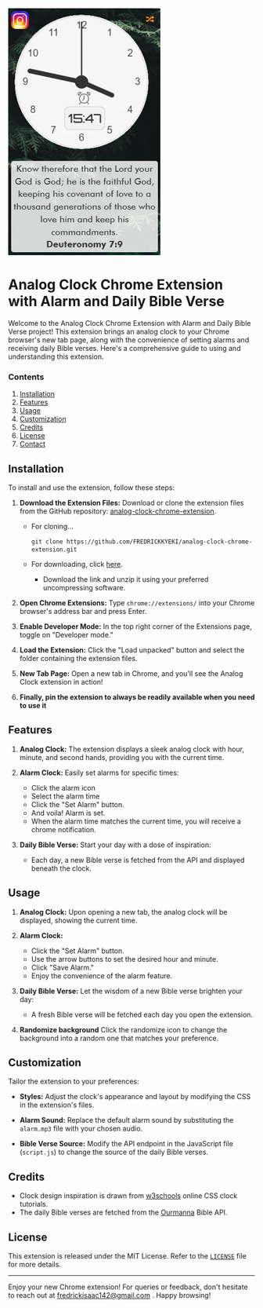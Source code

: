 ![image](./media/Screenshot.png)
# Analog Clock Chrome Extension with Alarm and Daily Bible Verse

Welcome to the Analog Clock Chrome Extension with Alarm and Daily Bible Verse project! This extension brings an analog clock to your Chrome browser's new tab page, along with the convenience of setting alarms and receiving daily Bible verses. Here's a comprehensive guide to using and understanding this extension.


### Contents
1. [Installation](#installation)
1. [Features](#features)
1. [Usage](#usage)
1. [Customization](#customization)
1. [Credits](#credits)
1. [License](#license)
1. [Contact](#contact)


## Installation

To install and use the extension, follow these steps:

1. **Download the Extension Files:** Download or clone the extension files from the GitHub repository: [analog-clock-chrome-extension](https://github.com/FREDRICKKYEKI/analog-clock-chrome-extension).

    - For cloning...
         ```
         git clone https://github.com/FREDRICKKYEKI/analog-clock-chrome-extension.git
         ```

    - For downloading, click [here](https://github.com/FREDRICKKYEKI/analog-clock-in-js/archive/refs/heads/main.zip).
        - Download the link and unzip it using your preferred uncompressing software.
2. **Open Chrome Extensions:** Type `chrome://extensions/` into your Chrome browser's address bar and press Enter.

3. **Enable Developer Mode:** In the top right corner of the Extensions page, toggle on "Developer mode."

4. **Load the Extension:** Click the "Load unpacked" button and select the folder containing the extension files.

5. **New Tab Page:** Open a new tab in Chrome, and you'll see the Analog Clock extension in action!

6. **Finally, pin the extension to always be readily available when you need to use it**

## Features

1. **Analog Clock:** The extension displays a sleek analog clock with hour, minute, and second hands, providing you with the current time.

2. **Alarm Clock:** Easily set alarms for specific times:
   - Click the alarm icon
   - Select the alarm time
   - Click the "Set Alarm" button.
   - And voila! Alarm is set.
   - When the alarm time matches the current time, you will receive a chrome notification.

3. **Daily Bible Verse:** Start your day with a dose of inspiration:
   - Each day, a new Bible verse is fetched from the API and displayed beneath the clock.

## Usage

1. **Analog Clock:** Upon opening a new tab, the analog clock will be displayed, showing the current time.

2. **Alarm Clock:**
   - Click the "Set Alarm" button.
   - Use the arrow buttons to set the desired hour and minute.
   - Click "Save Alarm."
   - Enjoy the convenience of the alarm feature.

3. **Daily Bible Verse:** Let the wisdom of a new Bible verse brighten your day:
   - A fresh Bible verse will be fetched each day you open the extension.
 4. **Randomize background** Click the randomize icon to change the background into a random one that matches your preference.

## Customization

Tailor the extension to your preferences:

- **Styles:** Adjust the clock's appearance and layout by modifying the CSS in the extension's files.

- **Alarm Sound:** Replace the default alarm sound by substituting the `alarm.mp3` file with your chosen audio.

- **Bible Verse Source:** Modify the API endpoint in the JavaScript file (`script.js`) to change the source of the daily Bible verses.

## Credits

- Clock design inspiration is drawn from [w3schools](https://www.w3schools.com/about/) online CSS clock tutorials.
- The daily Bible verses are fetched from the [Ourmanna](https://ourmanna.readme.io/reference/getting-started-with-your-api) Bible API.

## License

This extension is released under the MIT License. Refer to the [`LICENSE`](./LICENSE) file for more details.

---

Enjoy your new Chrome extension! For queries or feedback, don't hesitate to reach out at fredrickisaac142@gmail.com . Happy browsing!
